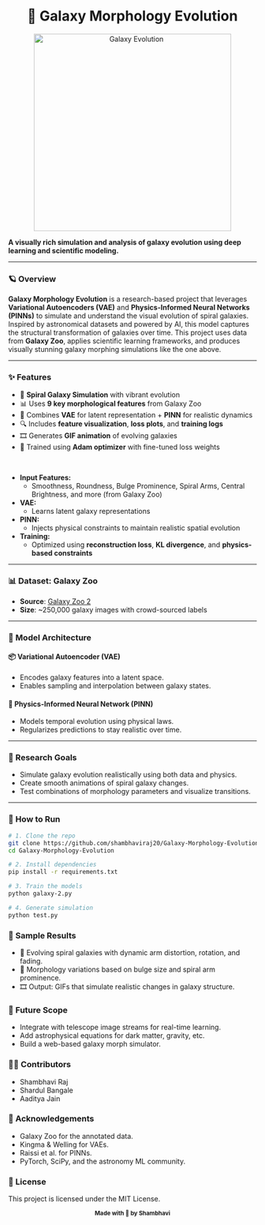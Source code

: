 <h1 align="center">🌌 Galaxy Morphology Evolution</h1>

<p align="center">
  <img src="galaxy_evolution.gif" alt="Galaxy Evolution" width="400">
</p>

**A visually rich simulation and analysis of galaxy evolution using deep learning and scientific modeling.**

---

### 🪐 Overview

**Galaxy Morphology Evolution** is a research-based project that leverages **Variational Autoencoders (VAE)** and **Physics-Informed Neural Networks (PINNs)** to simulate and understand the visual evolution of spiral galaxies. Inspired by astronomical datasets and powered by AI, this model captures the structural transformation of galaxies over time.
This project uses data from **Galaxy Zoo**, applies scientific learning frameworks, and produces visually stunning galaxy morphing simulations like the one above.

---

### ✨ Features

- 🌠 **Spiral Galaxy Simulation** with vibrant evolution
- 📊 Uses **9 key morphological features** from Galaxy Zoo
- 🧠 Combines **VAE** for latent representation + **PINN** for realistic dynamics
- 🔍 Includes **feature visualization**, **loss plots**, and **training logs**
- 🎞️ Generates **GIF animation** of evolving galaxies
- 💾 Trained using **Adam optimizer** with fine-tuned loss weights

<br>

- **Input Features:**
  - Smoothness, Roundness, Bulge Prominence, Spiral Arms, Central Brightness, and more (from Galaxy Zoo)
- **VAE:**
  - Learns latent galaxy representations
- **PINN:**
  - Injects physical constraints to maintain realistic spatial evolution
- **Training:**
  - Optimized using **reconstruction loss**, **KL divergence**, and **physics-based constraints**

---

### 📊 Dataset: Galaxy Zoo

- **Source**: [Galaxy Zoo 2](https://data.galaxyzoo.org/)
- **Size**: ~250,000 galaxy images with crowd-sourced labels

---

### 🧬 Model Architecture

#### 📦 Variational Autoencoder (VAE)
- Encodes galaxy features into a latent space.
- Enables sampling and interpolation between galaxy states.

#### 🌌 Physics-Informed Neural Network (PINN)
- Models temporal evolution using physical laws.
- Regularizes predictions to stay realistic over time.

---

### 🎯 Research Goals

- Simulate galaxy evolution realistically using both data and physics.
- Create smooth animations of spiral galaxy changes.
- Test combinations of morphology parameters and visualize transitions.

---

### 🔧 How to Run

```bash
# 1. Clone the repo
git clone https://github.com/shambhaviraj20/Galaxy-Morphology-Evolution.git
cd Galaxy-Morphology-Evolution

# 2. Install dependencies
pip install -r requirements.txt

# 3. Train the models
python galaxy-2.py

# 4. Generate simulation
python test.py
```

### 🧪 Sample Results
- 🌠 Evolving spiral galaxies with dynamic arm distortion, rotation, and fading.
- 🌌 Morphology variations based on bulge size and spiral arm prominence.
- 🎞️ Output: GIFs that simulate realistic changes in galaxy structure.

### 🚀 Future Scope
- Integrate with telescope image streams for real-time learning.
- Add astrophysical equations for dark matter, gravity, etc.
- Build a web-based galaxy morph simulator.

### 👩‍💻 Contributors
- Shambhavi Raj
- Shardul Bangale
- Aaditya Jain

### 🙏 Acknowledgements
- Galaxy Zoo for the annotated data.
- Kingma & Welling for VAEs.
- Raissi et al. for PINNs.
- PyTorch, SciPy, and the astronomy ML community.

### 📜 License
This project is licensed under the MIT License.

<p align="center"><sub><strong>Made with 💫 by Shambhavi</strong></sub></p>


